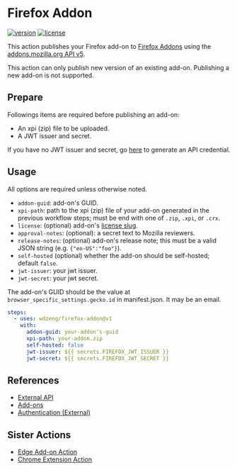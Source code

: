 # Firefox Addon

[![version](https://img.shields.io/github/v/release/wdzeng/firefox-addon)](https://github.com/wdzeng/firefox-addon/releases/latest)
[![license](https://img.shields.io/github/license/wdzeng/firefox-addon?color=red)](https://github.com/wdzeng/firefox-addon/blob/main/LICENSE)

This action publishes your Firefox add-on to
[Firefox Addons](https://addons.mozilla.org/) using the
[addons.mozilla.org API v5](https://addons-server.readthedocs.io/en/latest/topics/api/index.html).

This action can only publish new version of an existing add-on. Publishing a new
add-on is not supported.

## Prepare

Followings items are required before publishing an add-on:

- An xpi (zip) file to be uploaded.
- A JWT issuer and secret.

If you have no JWT issuer and secret, go
[here](https://addons.mozilla.org/en-US/developers/addon/api/key/) to generate
an API credential.

## Usage

All options are required unless otherwise noted.

- `addon-guid`: add-on's GUID.
- `xpi-path`: path to the xpi (zip) file of your add-on generated in the
  previous workflow steps; must be end with one of `.zip`, `.xpi`, or `.crx`.
- `license`: (optional) add-on's
  [license slug](https://addons-server.readthedocs.io/en/latest/topics/api/licenses.html#license-choices-non-themes).
- `approval-notes`: (optional): a secret text to Mozilla reviewers.
- `release-notes`: (optional) add-on's release note; this must be a valid JSON string (e.g. `{"en-US":"foo"}`).
- `self-hosted` (optional) whether the add-on should be self-hosted; default
  `false`.
- `jwt-issuer`: your jwt issuer.
- `jwt-secret`: your jwt secret.

The add-on's GUID should be the value at `browser_specific_settings.gecko.id` in
manifest.json. It may be an email.

```yaml
steps:
  - uses: wdzeng/firefox-addon@v1
    with:
      addon-guid: your-addon's-guid
      xpi-path: your-addon.zip
      self-hosted: false
      jwt-issuer: ${{ secrets.FIREFOX_JWT_ISSUER }}
      jwt-secret: ${{ secrets.FIREFOX_JWT_SECRET }}
```

## References

- [External API](https://addons-server.readthedocs.io/en/latest/topics/api/index.html)
- [Add-ons](https://addons-server.readthedocs.io/en/latest/topics/api/addons.html)
- [Authentication (External)](https://addons-server.readthedocs.io/en/latest/topics/api/auth.html#create-a-jwt-for-each-request)

## Sister Actions

- [Edge Add-on Action](https://github.com/wdzeng/edge-addon)
- [Chrome Extension Action](https://github.com/wdzeng/firefox-addon)
